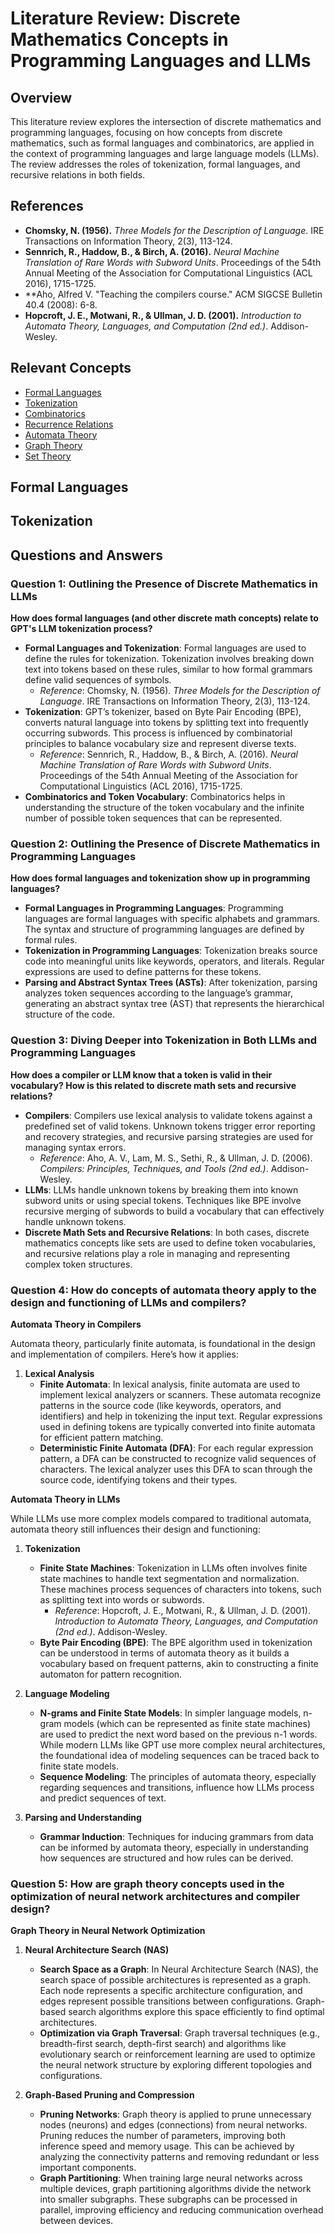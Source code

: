 # Literature Review: Discrete Mathematics Concepts in Programming Languages and LLMs

## Overview

This literature review explores the intersection of discrete mathematics and programming languages, focusing on how concepts from discrete mathematics, such as formal languages and combinatorics, are applied in the context of programming languages and large language models (LLMs). The review addresses the roles of tokenization, formal languages, and recursive relations in both fields.

## References

- **Chomsky, N. (1956).** *Three Models for the Description of Language*. IRE Transactions on Information Theory, 2(3), 113-124.
- **Sennrich, R., Haddow, B., & Birch, A. (2016).** *Neural Machine Translation of Rare Words with Subword Units*. Proceedings of the 54th Annual Meeting of the Association for Computational Linguistics (ACL 2016), 1715-1725.
- **Aho, Alfred V. "Teaching the compilers course." ACM SIGCSE Bulletin 40.4 (2008): 6-8.
- **Hopcroft, J. E., Motwani, R., & Ullman, J. D. (2001).** *Introduction to Automata Theory, Languages, and Computation (2nd ed.)*. Addison-Wesley.


## Relevant Concepts

- [Formal Languages](https://en.wikipedia.org/wiki/Formal_language)
- [Tokenization](https://en.wikipedia.org/wiki/Tokenization_(data_security))
- [Combinatorics](https://en.wikipedia.org/wiki/Combinatorics)
- [Recurrence Relations](https://en.wikipedia.org/wiki/Recurrence_relation)
- [Automata Theory](https://en.wikipedia.org/wiki/Automata_theory)
- [Graph Theory](https://en.wikipedia.org/wiki/Graph_theory)
- [Set Theory](https://en.wikipedia.org/wiki/Set_theory)

## Formal Languages

## Tokenization

## Questions and Answers

### Question 1: Outlining the Presence of Discrete Mathematics in LLMs

**How does formal languages (and other discrete math concepts) relate to GPT's LLM tokenization process?**

- **Formal Languages and Tokenization**: Formal languages are used to define the rules for tokenization. Tokenization involves breaking down text into tokens based on these rules, similar to how formal grammars define valid sequences of symbols.
  - *Reference*: Chomsky, N. (1956). *Three Models for the Description of Language*. IRE Transactions on Information Theory, 2(3), 113-124.
- **Tokenization**: GPT’s tokenizer, based on Byte Pair Encoding (BPE), converts natural language into tokens by splitting text into frequently occurring subwords. This process is influenced by combinatorial principles to balance vocabulary size and represent diverse texts.
  - *Reference*: Sennrich, R., Haddow, B., & Birch, A. (2016). *Neural Machine Translation of Rare Words with Subword Units*. Proceedings of the 54th Annual Meeting of the Association for Computational Linguistics (ACL 2016), 1715-1725.
- **Combinatorics and Token Vocabulary**: Combinatorics helps in understanding the structure of the token vocabulary and the infinite number of possible token sequences that can be represented.

### Question 2: Outlining the Presence of Discrete Mathematics in Programming Languages

**How does formal languages and tokenization show up in programming languages?**

- **Formal Languages in Programming Languages**: Programming languages are formal languages with specific alphabets and grammars. The syntax and structure of programming languages are defined by formal rules.
- **Tokenization in Programming Languages**: Tokenization breaks source code into meaningful units like keywords, operators, and literals. Regular expressions are used to define patterns for these tokens.
- **Parsing and Abstract Syntax Trees (ASTs)**: After tokenization, parsing analyzes token sequences according to the language’s grammar, generating an abstract syntax tree (AST) that represents the hierarchical structure of the code.

### Question 3: Diving Deeper into Tokenization in Both LLMs and Programming Languages

**How does a compiler or LLM know that a token is valid in their vocabulary? How is this related to discrete math sets and recursive relations?**

- **Compilers**: Compilers use lexical analysis to validate tokens against a predefined set of valid tokens. Unknown tokens trigger error reporting and recovery strategies, and recursive parsing strategies are used for managing syntax errors.
  - *Reference*: Aho, A. V., Lam, M. S., Sethi, R., & Ullman, J. D. (2006). *Compilers: Principles, Techniques, and Tools (2nd ed.)*. Addison-Wesley.
- **LLMs**: LLMs handle unknown tokens by breaking them into known subword units or using special tokens. Techniques like BPE involve recursive merging of subwords to build a vocabulary that can effectively handle unknown tokens.
- **Discrete Math Sets and Recursive Relations**: In both cases, discrete mathematics concepts like sets are used to define token vocabularies, and recursive relations play a role in managing and representing complex token structures.

### Question 4: How do concepts of automata theory apply to the design and functioning of LLMs and compilers?

**Automata Theory in Compilers**

Automata theory, particularly finite automata, is foundational in the design and implementation of compilers. Here’s how it applies:

1. **Lexical Analysis**
   - **Finite Automata**: In lexical analysis, finite automata are used to implement lexical analyzers or scanners. These automata recognize patterns in the source code (like keywords, operators, and identifiers) and help in tokenizing the input text. Regular expressions used in defining tokens are typically converted into finite automata for efficient pattern matching.
   - **Deterministic Finite Automata (DFA)**: For each regular expression pattern, a DFA can be constructed to recognize valid sequences of characters. The lexical analyzer uses this DFA to scan through the source code, identifying tokens and their types.

**Automata Theory in LLMs**

While LLMs use more complex models compared to traditional automata, automata theory still influences their design and functioning:

1. **Tokenization**
   - **Finite State Machines**: Tokenization in LLMs often involves finite state machines to handle text segmentation and normalization. These machines process sequences of characters into tokens, such as splitting text into words or subwords.
     - *Reference*: Hopcroft, J. E., Motwani, R., & Ullman, J. D. (2001). *Introduction to Automata Theory, Languages, and Computation (2nd ed.)*. Addison-Wesley.
   - **Byte Pair Encoding (BPE)**: The BPE algorithm used in tokenization can be understood in terms of automata theory as it builds a vocabulary based on frequent patterns, akin to constructing a finite automaton for pattern recognition.

2. **Language Modeling**
   - **N-grams and Finite State Models**: In simpler language models, n-gram models (which can be represented as finite state machines) are used to predict the next word based on the previous n-1 words. While modern LLMs like GPT use more complex neural architectures, the foundational idea of modeling sequences can be traced back to finite state models.
   - **Sequence Modeling**: The principles of automata theory, especially regarding sequences and transitions, influence how LLMs process and predict sequences of text.

3. **Parsing and Understanding**
   - **Grammar Induction**: Techniques for inducing grammars from data can be informed by automata theory, especially in understanding how sequences are structured and how rules can be derived.

### Question 5: How are graph theory concepts used in the optimization of neural network architectures and compiler design?

**Graph Theory in Neural Network Optimization**

1. **Neural Architecture Search (NAS)**
   - **Search Space as a Graph**: In Neural Architecture Search (NAS), the search space of possible architectures is represented as a graph. Each node represents a specific architecture configuration, and edges represent possible transitions between configurations. Graph-based search algorithms explore this space efficiently to find optimal architectures.
   - **Optimization via Graph Traversal**: Graph traversal techniques (e.g., breadth-first search, depth-first search) and algorithms like evolutionary search or reinforcement learning are used to optimize the neural network structure by exploring different topologies and configurations.

2. **Graph-Based Pruning and Compression**
   - **Pruning Networks**: Graph theory is applied to prune unnecessary nodes (neurons) and edges (connections) from neural networks. Pruning reduces the number of parameters, improving both inference speed and memory usage. This can be achieved by analyzing the connectivity patterns and removing redundant or less important components.
   - **Graph Partitioning**: When training large neural networks across multiple devices, graph partitioning algorithms divide the network into smaller subgraphs. These subgraphs can be processed in parallel, improving efficiency and reducing communication overhead between devices.
